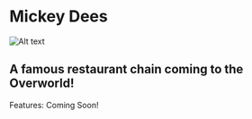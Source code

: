 # Mickey Dees
![Alt text](https://cdn.discordapp.com/attachments/636925827363373075/881618450907275314/mickeydeesLOGO.png "a title")
## A famous restaurant chain coming to the Overworld!

Features:
Coming Soon!
